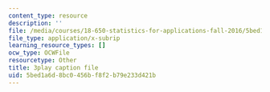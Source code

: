 ```yaml
---
content_type: resource
description: ''
file: /media/courses/18-650-statistics-for-applications-fall-2016/5bed1a6d8bc0456bf8f2b79e233d421b_mc1y8m9-hOM.srt
file_type: application/x-subrip
learning_resource_types: []
ocw_type: OCWFile
resourcetype: Other
title: 3play caption file
uid: 5bed1a6d-8bc0-456b-f8f2-b79e233d421b
---
```

